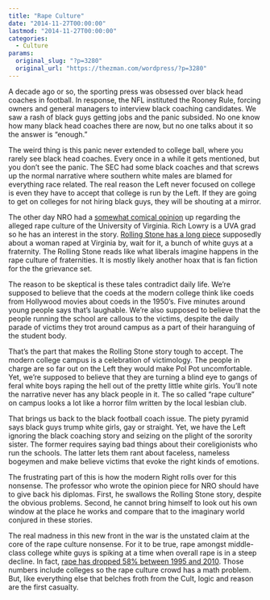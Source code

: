```yaml
---
title: "Rape Culture"
date: "2014-11-27T00:00:00"
lastmod: "2014-11-27T00:00:00"
categories:
  - Culture
params:
  original_slug: "?p=3280"
  original_url: "https://thezman.com/wordpress/?p=3280"
---
```


A decade ago or so, the sporting press was obsessed over black head
coaches in football. In response, the NFL instituted the Rooney Rule,
forcing owners and general managers to interview black coaching
candidates. We saw a rash of black guys getting jobs and the panic
subsided. No one know how many black head coaches there are now, but no
one talks about it so the answer is “enough.”

The weird thing is this panic never extended to college ball, where you
rarely see black head coaches. Every once in a while it gets mentioned,
but you don’t see the panic. The SEC had some black coaches and that
screws up the normal narrative where southern white males are blamed for
everything race related. The real reason the Left never focused on
college is even they have to accept that college is run by the Left. If
they are going to get on colleges for not hiring black guys, they will
be shouting at a mirror.

The other day NRO had a [somewhat comical
opinion](http://www.nationalreview.com/article/393529/right-and-campus-rape-w-bradford-wilcox)
up regarding the alleged rape culture of the University of Virginia.
Rich Lowry is a UVA grad so he has an interest in the story. [Rolling
Stone has a long
piece](http://www.rollingstone.com/culture/features/a-rape-on-campus-20141119)
supposedly about a woman raped at Virginia by, wait for it, a bunch of
white guys at a fraternity. The Rolling Stone reads like what liberals
imagine happens in the rape culture of fraternities. It is mostly likely
another hoax that is fan fiction for the the grievance set.

The reason to be skeptical is these tales contradict daily life. We’re
supposed to believe that the coeds at the modern college think like
coeds from Hollywood movies about coeds in the 1950’s. Five minutes
around young people says that’s laughable. We’re also supposed to
believe that the people running the school are callous to the victims,
despite the daily parade of victims they trot around campus as a part of
their haranguing of the student body.

That’s the part that makes the Rolling Stone story tough to accept. The
modern college campus is a celebration of victimology. The people in
charge are so far out on the Left they would make Pol Pot uncomfortable.
Yet, we’re supposed to believe that they are turning a blind eye to
gangs of feral white boys raping the hell out of the pretty little white
girls. You’ll note the narrative never has any black people in it. The
so called “rape culture” on campus looks a lot like a horror film
written by the local lesbian club.

That brings us back to the black football coach issue. The piety pyramid
says black guys trump white girls, gay or straight. Yet, we have the
Left ignoring the black coaching story and seizing on the plight of the
sorority sister. The former requires saying bad things about their
coreligionists who run the schools. The latter lets them rant about
faceless, nameless bogeymen and make believe victims that evoke the
right kinds of emotions.

The frustrating part of this is how the modern Right rolls over for this
nonsense. The professor who wrote the opinion piece for NRO should have
to give back his diplomas. First, he swallows the Rolling Stone story,
despite the obvious problems. Second, he cannot bring himself to look
out his own window at the place he works and compare that to the
imaginary world conjured in these stories.

The real madness in this new front in the war is the unstated claim at
the core of the rape culture nonsense. For it to be true, rape amongst
middle-class college white guys is spiking at a time when overall rape
is in a steep decline. In fact, [rape has dropped 58% between 1995 and
2010](http://www.bjs.gov/index.cfm?ty=pbdetail&iid=4594). Those numbers
include colleges so the rape culture crowd has a math problem. But, like
everything else that belches froth from the Cult, logic and reason are
the first casualty.
